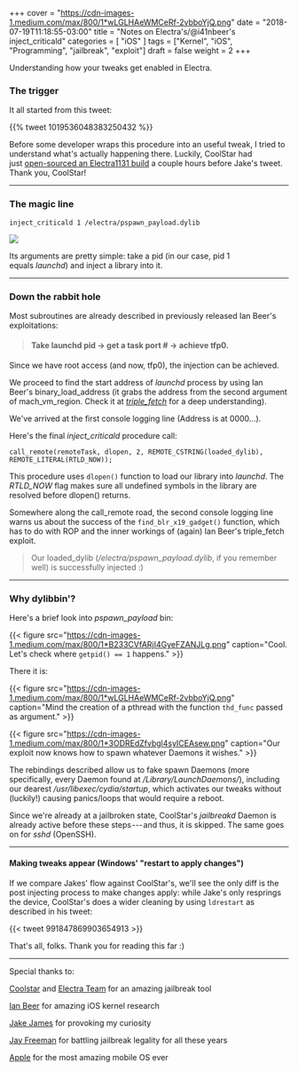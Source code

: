 +++
cover = "https://cdn-images-1.medium.com/max/800/1*wLGLHAeWMCeRf-2vbboYjQ.png"
date = "2018-07-19T11:18:55-03:00"
title = "Notes on Electra's/@i41nbeer's inject_criticald"
categories = [ "iOS" ]
tags = ["Kernel", "iOS", "Programming", "jailbreak", "exploit"]
draft = false
weight = 2
+++

Understanding how your tweaks get enabled in Electra.
<!--more-->

### The trigger

It all started from this tweet:

{{% tweet 1019536048383250432 %}}

Before some developer wraps this procedure into an useful tweak, I tried to understand what's actually happening there. Luckily, CoolStar had just [open-sourced an Electra1131 build](https://github.com/coolstar/electra1131) a couple hours before Jake's tweet. Thank you, CoolStar!

---

### The magic line

`inject_criticald 1 /electra/pspawn_payload.dylib`

![](https://cdn-images-1.medium.com/max/800/1*6-soJkV8t8HBsGB8U-tS-g.png#center)

Its arguments are pretty simple: take a pid (in our case, pid 1 equals *launchd*) and inject a library into it.

--- 

### Down the rabbit hole

Most subroutines are already described in previously released Ian Beer's exploitations:

> #### Take launchd pid -> get a task port # -> achieve tfp0.

Since we have root access (and now, tfp0), the injection can be achieved.

We proceed to find the start address of *launchd* process by using Ian Beer's binary_load_address (it grabs the address from the second argument of mach_vm_region. Check it at [*triple_fetch*](https://bugs.chromium.org/p/project-zero/issues/detail?id=1247#c3) for a deep understanding).

We've arrived at the first console logging line (Address is at 0000...).

Here's the final *inject_criticald* procedure call:

`call_remote(remoteTask, dlopen, 2, REMOTE_CSTRING(loaded_dylib), REMOTE_LITERAL(RTLD_NOW));`

This procedure uses `dlopen()` function to load our library into *launchd*. The *RTLD_NOW* flag makes sure all undefined symbols in the library are resolved before dlopen() returns.

Somewhere along the call_remote road, the second console logging line warns us about the success of the `find_blr_x19_gadget()` function, which has to do with ROP and the inner workings of (again) Ian Beer's triple_fetch exploit.

> Our loaded_dylib (*/electra/pspawn_payload.dylib*, if you remember well) is successfully injected :)

---
### Why dylibbin'?

Here's a brief look into *pspawn_payload* bin:

{{< figure src="https://cdn-images-1.medium.com/max/800/1*B233CVfARjI4GyeFZANJLg.png" caption="Cool. Let's check where `getpid() == 1` happens." >}}

There it is:

{{< figure src="https://cdn-images-1.medium.com/max/800/1*wLGLHAeWMCeRf-2vbboYjQ.png" caption="Mind the creation of a pthread with the function `thd_func` passed as argument." >}}

{{< figure src="https://cdn-images-1.medium.com/max/800/1*3ODREdZfvbgl4syICEAsew.png" caption="Our exploit now knows how to spawn whatever Daemons it wishes." >}}

The rebindings described allow us to fake spawn Daemons (more specifically, every Daemon found at */Library/LaunchDaemons/*), including our dearest */usr/libexec/cydia/startup*, which activates our tweaks without (luckily!) causing panics/loops that would require a reboot.

Since we're already at a jailbroken state, CoolStar's *jailbreakd* Daemon is already active before these steps --- and thus, it is skipped. The same goes on for *sshd* (OpenSSH).

---
#### Making tweaks appear (Windows' "restart to apply changes")

If we compare Jakes' flow against CoolStar's, we'll see the only diff is the post injecting process to make changes apply: while Jake's only resprings the device, CoolStar's does a wider cleaning by using `ldrestart` as described in his tweet:

{{< tweet 991847869903654913 >}}

That's all, folks. Thank you for reading this far :)

---

Special thanks to:

[Coolstar](https://twitter.com/coolstarorg) and [Electra Team](https://twitter.com/Electra_Team) for an amazing jailbreak tool

[Ian Beer](https://twitter.com/i41nbeer) for amazing iOS kernel research

[Jake James](https://twitter.com/jakeashacks) for provoking my curiosity

[Jay Freeman](https://twitter.com/saurik) for battling jailbreak legality for all these years

[Apple](https://twitter.com/Apple) for the most amazing mobile OS ever

